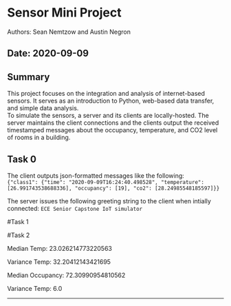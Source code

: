 # Sensor Mini Project

Authors: Sean Nemtzow and Austin Negron

Date: 2020-09-09
-----

## Summary
This project focuses on the integration and analysis of internet-based sensors. It serves as an introduction to Python, web-based data transfer, and simple data analysis.  
To simulate the sensors, a server and its clients are locally-hosted. The server maintains the client connections and the clients output the received timestamped messages about the occupancy, temperature, and CO2 level of rooms in a building.


## Task 0
The client outputs json-formatted messages like the following:  
`{"class1": {"time": "2020-09-09T16:24:40.498528", "temperature": [26.991743538688336], "occupancy": [19], "co2": [28.24985548185597]}}` 

The server issues the following greeting string to the client when intially connected:
`ECE Senior Capstone IoT simulator`

#Task 1

#Task 2

Median Temp: 
23.026214773220563

Variance Temp:
32.20412143421695

Median Occupancy:
72.30990954810562

Variance Temp:
6.0


-----

